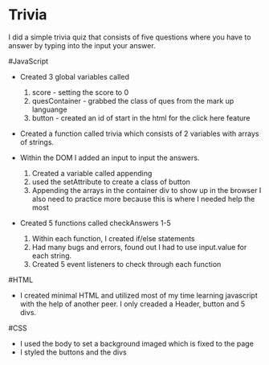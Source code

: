 # Trivia

I did a simple  trivia quiz that consists of five questions where you have to 
answer by typing into the input your answer. 

#JavaScript


* Created 3 global variables called
    1.  score - setting the score to 0
    2. quesContainer - grabbed the class of ques from the mark up languange
    3.  button - created an id of start in the html for the click here feature
* Created a function called trivia which consists of  2 variables with arrays of strings.

* Within the DOM I added an input to input the answers. 
    1. Created a variable called appending
    2. used the setAttribute to create a class of button
    3. Appending the arrays in the container div to show up in the browser
I also need to practice more because this is where I needed help the most

* Created 5 functions called checkAnswers 1-5
    1. Within each function, I created if/else statements
    2. Had many bugs and errors, found out I had to use input.value for each string.
    3. Created 5 event listeners to check through each function

#HTML

* I created minimal HTML and utilized most of my time learning javascript with the help
of another peer. I only creaded a Header, button and 5 divs.

#CSS
 * I used the body to set a background imaged which is fixed to the page
 * I styled the buttons and the divs




